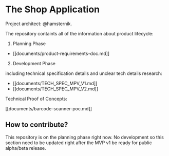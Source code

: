 # The Shop Application

Project architect: @hamsternik.

The repository containts all of the information about product lifecycle:

1. Planning Phase

- [[documents/product-requirements-doc.md]]

2. Development Phase

including technical specification details and unclear tech details research:

- [[documents/TECH_SPEC_MPV_V1.md]]
- [[documents/TECH_SPEC_MPV_V2.md]]

Technical Proof of Concepts:

[[documents/barcode-scanner-poc.md]]

## How to contribute?

This repository is on the planning phase right now.
No development so this section need to be updated right after the MVP v1 be ready for public alpha/beta release.
